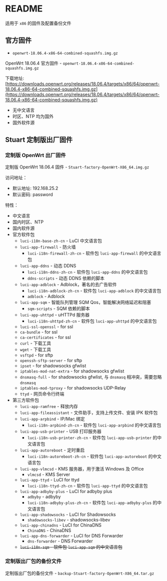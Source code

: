 # README

适用于 `x86` 的固件及配置备份文件

## 官方固件

* `openwrt-18.06.4-x86-64-combined-squashfs.img.gz`

OpenWrt 18.06.4 官方固件 - `openwrt-18.06.4-x86-64-combined-squashfs.img.gz` 

下载地址: [https://downloads.openwrt.org/releases/18.06.4/targets/x86/64/openwrt-18.06.4-x86-64-combined-squashfs.img.gz](https://downloads.openwrt.org/releases/18.06.4/targets/x86/64/openwrt-18.06.4-x86-64-combined-squashfs.img.gz)

* 无中文语言
* 时区、NTP 均为国外
* 国外软件源

## Stuart 定制版出厂固件

### 定制版 OpenWrt 出厂固件

定制版 OpenWrt 18.06.4 固件 - `Stuart-factory-OpenWrt-X86_64.img.gz`

访问地址：

* 默认地址: 192.168.25.2
* 默认密码: password

特性：

* 中文语言
* 国内时区、NTP
* 国内软件源
* 官方软件包
    * `luci-i18n-base-zh-cn` - LuCI 中文语言包
    * `luci-app-firewall` - 防火墙
        * `luci-i18n-firewall-zh-cn` - 软件包 `luci-app-firewall` 的中文语言包
    * `luci-app-ddns` - 动态 DDNS
        * `luci-i18n-ddns-zh-cn` - 软件包 `luci-app-ddns` 的中文语言包
        * `ddns-scripts` - 动态 DDNS 依赖的脚本
    * `luci-app-adblock` - Adblock，著名的去广告软件
        * `luci-i18n-adblock-zh-cn` - 软件包 `luci-app-adblock` 的中文语言包
        * `adblock` - Adblock
    * `luci-app-sqm` - 智能队列管理 SQM Qos，智能解决网络延迟和阻塞
        * `sqm-scripts` - SQM 依赖的脚本
    * `luci-app-uhttpd` - uHTTPd 服务器
        * `luci-i18n-uhttpd-zh-cn` - 软件包 `luci-app-uhttpd` 的中文语言包
    * `luci-ssl-openssl` - for ssl
    * `ca-bundle` - for ssl
    * `ca-certificates` - for ssl
    * `curl` - 下载工具
    * `wget` - 下载工具
    * `vsftpd` - for sftp
    * `openssh-sftp-server` - for sftp
    * `ipset` - for shadowsocks gfwlist
    * `iptables-mod-nat-extra` - for shadowsocks gfwlist
    * `dnsmasq-full` - for shadowsocks gfwlist, 与 `dnsmasq` 相冲突，需要忽略 `dnsmasq`
    * `iptables-mod-tproxy` - for shadowsocks UDP-Relay
    * `ttyd` - 网页命令行终端
* 第三方软件包
    * `luci-app-ramfree` - 释放内存
    * `luci-app-fileassistant` - 文件助手，支持上传文件、安装 IPK 软件包
    * `luci-app-arpbind` - IP/Mac 绑定
        * `luci-i18n-arpbind-zh-cn` - 软件包 `luci-app-arpbind` 的中文语言包
    * `luci-app-usb-printer` - USB 打印服务器
        * `luci-i18n-usb-printer-zh-cn` - 软件包 `luci-app-usb-printer` 的中文语言包
    * `luci-app-autoreboot` - 定时重启
        * `luci-i18n-autoreboot-zh-cn` - 软件包 `luci-app-autoreboot` 的中文语言包
    * `luci-app-vlmcsd` - KMS 服务器，用于激活 Windows 及 Office
        * `vlmcsd` - KMS Server
    * `luci-app-ttyd` - LuCI for ttyd
        * `luci-i18n-ttyd-zh-cn` - 软件包 `luci-app-ttyd` 的中文语言包
    * `luci-app-adbyby-plus` - LuCI for adbyby plus
        * `adbyby` - adbyby
        * `luci-i18n-adbyby-plus-zh-cn` - 软件包 `luci-app-adbyby-plus` 的中文语言包
    * `luci-app-shadowsocks` - LuCI for Shadowsocks
        * `shadowsocks-libev` - shadowsocks-libev
    * `luci-app-chinadns` - LuCI for ChinaDNS
        * `ChinaDNS` - ChinaDNS
    * `luci-app-dns-forwarder` - LuCI for DNS Forwarder
        * `dns-forwarder` - DNS Forwarder
    * ~~`luci-i18n-sqm` - 软件包 `luci-app-sqm` 的中文语言包~~

### 定制版出厂包的备份文件

定制版出厂包的备份文件 - `backup-Stuart-factory-OpenWrt-X86_64.tar.gz`